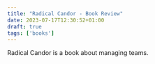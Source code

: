 ```yaml
---
title: "Radical Candor - Book Review"
date: 2023-07-17T12:30:52+01:00
draft: true
tags: ['books']
---
```


Radical Candor is a book about managing teams.